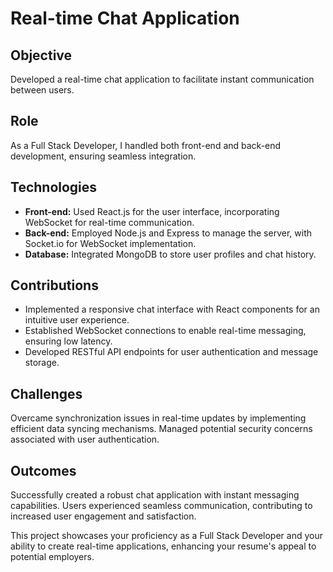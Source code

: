 # Real-time Chat Application

## Objective
Developed a real-time chat application to facilitate instant communication between users.

## Role
As a Full Stack Developer, I handled both front-end and back-end development, ensuring seamless integration.

## Technologies
- **Front-end:** Used React.js for the user interface, incorporating WebSocket for real-time communication.
- **Back-end:** Employed Node.js and Express to manage the server, with Socket.io for WebSocket implementation.
- **Database:** Integrated MongoDB to store user profiles and chat history.

## Contributions
- Implemented a responsive chat interface with React components for an intuitive user experience.
- Established WebSocket connections to enable real-time messaging, ensuring low latency.
- Developed RESTful API endpoints for user authentication and message storage.

## Challenges
Overcame synchronization issues in real-time updates by implementing efficient data syncing mechanisms. Managed potential security concerns associated with user authentication.

## Outcomes
Successfully created a robust chat application with instant messaging capabilities. Users experienced seamless communication, contributing to increased user engagement and satisfaction.

This project showcases your proficiency as a Full Stack Developer and your ability to create real-time applications, enhancing your resume's appeal to potential employers.
